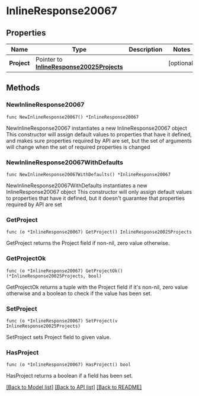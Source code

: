 # InlineResponse20067

## Properties

Name | Type | Description | Notes
------------ | ------------- | ------------- | -------------
**Project** | Pointer to [**InlineResponse20025Projects**](InlineResponse20025Projects.md) |  | [optional] 

## Methods

### NewInlineResponse20067

`func NewInlineResponse20067() *InlineResponse20067`

NewInlineResponse20067 instantiates a new InlineResponse20067 object
This constructor will assign default values to properties that have it defined,
and makes sure properties required by API are set, but the set of arguments
will change when the set of required properties is changed

### NewInlineResponse20067WithDefaults

`func NewInlineResponse20067WithDefaults() *InlineResponse20067`

NewInlineResponse20067WithDefaults instantiates a new InlineResponse20067 object
This constructor will only assign default values to properties that have it defined,
but it doesn't guarantee that properties required by API are set

### GetProject

`func (o *InlineResponse20067) GetProject() InlineResponse20025Projects`

GetProject returns the Project field if non-nil, zero value otherwise.

### GetProjectOk

`func (o *InlineResponse20067) GetProjectOk() (*InlineResponse20025Projects, bool)`

GetProjectOk returns a tuple with the Project field if it's non-nil, zero value otherwise
and a boolean to check if the value has been set.

### SetProject

`func (o *InlineResponse20067) SetProject(v InlineResponse20025Projects)`

SetProject sets Project field to given value.

### HasProject

`func (o *InlineResponse20067) HasProject() bool`

HasProject returns a boolean if a field has been set.


[[Back to Model list]](../README.md#documentation-for-models) [[Back to API list]](../README.md#documentation-for-api-endpoints) [[Back to README]](../README.md)


